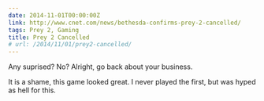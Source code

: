 ```yaml
---
date: 2014-11-01T00:00:00Z
link: http://www.cnet.com/news/bethesda-confirms-prey-2-cancelled/
tags: Prey 2, Gaming
title: Prey 2 Cancelled
# url: /2014/11/01/prey2-cancelled/
---
```


Any suprised? No? Alright, go back about your business.

It is a shame, this game looked great. I never played the first, but was hyped as hell for this.
